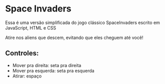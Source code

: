 <h1>Space Invaders</h1>
<p>Essa é uma versão simplificada do jogo clássico SpaceInvaders escrito em JavaScript, HTML e CSS</p>
<p>Atire nos aliens que descem, evitando que eles cheguem até você!</p>
<h2>Controles:</h2>
<ul>
  <li>Mover pra direita: seta pra direita</li>
  <li>Mover pra esquerda: seta pra esquerda</li>
  <li>Atirar: espaço</li>
</ul>
